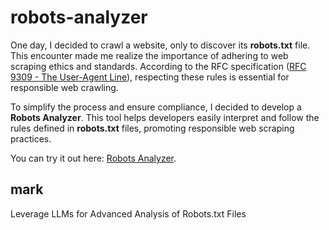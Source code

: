 # robots-analyzer
One day, I decided to crawl a website, only to discover its **robots.txt** file. This encounter made me realize the importance of adhering to web scraping ethics and standards. According to the RFC specification ([RFC 9309 - The User-Agent Line](https://www.rfc-editor.org/rfc/rfc9309.html#name-the-user-agent-line)), respecting these rules is essential for responsible web crawling.

To simplify the process and ensure compliance, I decided to develop a **Robots Analyzer**. This tool helps developers easily interpret and follow the rules defined in **robots.txt** files, promoting responsible web scraping practices.  

You can try it out here: [Robots Analyzer](https://spider-web-flax.vercel.app/).


## mark
Leverage LLMs for Advanced Analysis of Robots.txt Files

